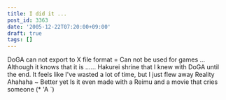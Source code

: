 ```yaml
---
title: I did it ...
post_id: 3363
date: '2005-12-22T07:20:00+09:00'
draft: true
tags: []
---
```


DoGA can not export to X file format = Can not be used for games ... Although it knows that it is ...... Hakurei shrine that I knew with DoGA until the end. It feels like I've wasted a lot of time, but I just flew away Reality Ahahaha ~ Better yet Is it even made with a Reimu and a movie that cries someone (* 'A `)
